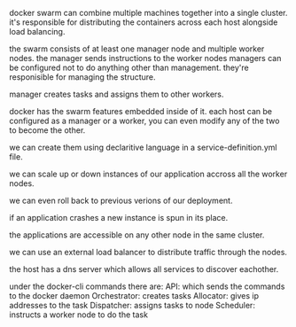 docker swarm can combine multiple machines together into a single cluster.
it's responsible for distributing the containers across each host alongside load balancing.

the swarm consists of at least one manager node and multiple worker nodes.
the manager sends instructions to the worker nodes
managers can be configured not to do anything other than management.
they're responisible for managing the structure.

manager creates tasks and assigns them to other workers.

docker has the swarm features embedded inside of it.
each host can be configured as a manager or a worker, you can even modify any of the two to become the other.

we can create them using declaritive language in a service-definition.yml file.

we can scale up or down instances of our application accross all the worker nodes.

we can even roll back to previous verions of our deployment.

if an application crashes a new instance is spun in its place.

the applications are accessible on any other node in the same cluster.

we can use an external load balancer to distribute traffic through the nodes.

the host has a dns server which allows all services to discover eachother.

under the docker-cli commands there are:
API: which sends the commands to the docker daemon
Orchestrator: creates tasks 
Allocator: gives ip addresses to the task
Dispatcher: assigns tasks to node
Scheduler: instructs a worker node to do the task